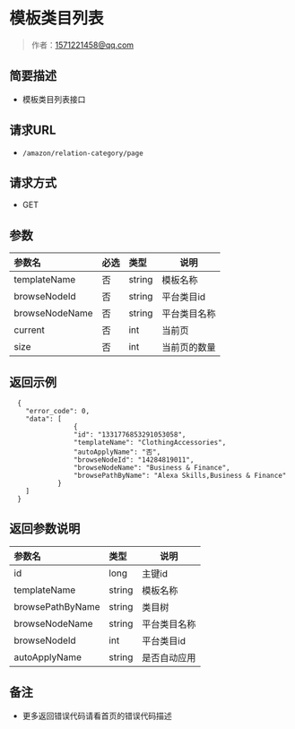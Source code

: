# 模板类目列表

> 作者：1571221458@qq.com

## 简要描述

- 模板类目列表接口

## 请求URL
- ` /amazon/relation-category/page `
  
## 请求方式
- GET 

## 参数

|参数名|必选|类型|说明|
|:----    |:---|:----- |-----   |
|templateName |否  |string |模板名称   |
|browseNodeId |否  |string | 平台类目id    |
|browseNodeName     |否  |string | 平台类目名称    |
|current     |否  |int | 当前页    |
|size     |否  |int | 当前页的数量    |

## 返回示例 

``` 
  {
    "error_code": 0,
    "data": [
	            {
                "id": "1331776853291053058",
                "templateName": "ClothingAccessories",
                "autoApplyName": "否",
                "browseNodeId": "14284819011",
                "browseNodeName": "Business & Finance",
                "browsePathByName": "Alexa Skills,Business & Finance"
            }
	]
  }
```

## 返回参数说明 

|参数名|类型|说明|
|:-----  |:-----|-----                           |
|id |long   |主键id  |
|templateName |string   |模板名称  |
|browsePathByName |string   |类目树  |
|browseNodeName |string   |平台类目名称  |
|browseNodeId |int   |平台类目id  |
|autoApplyName |string   |是否自动应用  |

## 备注 

- 更多返回错误代码请看首页的错误代码描述